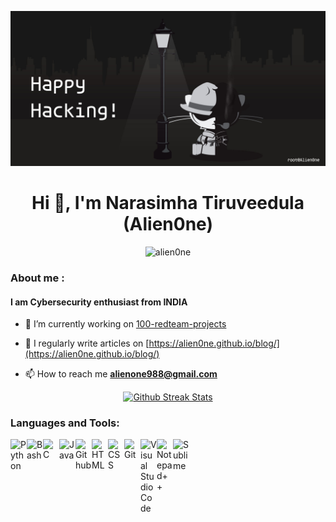 ![root@Alien0ne](root.jpg)

<h1 align="center">Hi 👋, I'm Narasimha Tiruveedula (Alien0ne)</h1>


<p align="center"> <img src="https://komarev.com/ghpvc/?username=alien0ne&label=Profile%20views&color=0e75b6&style=flat" alt="alien0ne" /> </p>

<h3>About me :</h3>
<h4 align="left">I am Cybersecurity enthusiast from INDIA</h3>

- 🔭 I’m currently working on [100-redteam-projects](https://github.com/Alien0ne/100-redteam-projects)

- 📝 I regularly write articles on [https://alien0ne.github.io/blog/](https://alien0ne.github.io/blog/)

- 📫 How to reach me **alienone988@gmail.com**

<p align="center">
<a href="https://github.com/Alien0ne">
<img src="https://github-readme-streak-stats.herokuapp.com/?user=Alien0ne" alt="Github Streak Stats">
</a>
</p>

<h3 align="left">Languages and Tools:</h3>

<img align="left" alt="Python" width="26px" src="https://raw.githubusercontent.com/yurijserrano/Github-Profile-Readme-Logos/master/programming%20languages/python.svg" />
<img align="left" alt="Bash" width="26px" src="https://raw.githubusercontent.com/yurijserrano/Github-Profile-Readme-Logos/master/programming%20languages/bash.svg" />
<img align="left" alt="C" width="26px" src="https://raw.githubusercontent.com/yurijserrano/Github-Profile-Readme-Logos/master/programming%20languages/c.svg" />
<img align="left" alt="Java" width="26px" src="https://raw.githubusercontent.com/yurijserrano/Github-Profile-Readme-Logos/master/programming%20languages/java.svg" />
<img align="left" alt="Github" width="26px" src="https://raw.githubusercontent.com/yurijserrano/Github-Profile-Readme-Logos/master/cloud/github.svg" />
<img align="left" alt="HTML" width="26px" src="https://raw.githubusercontent.com/yurijserrano/Github-Profile-Readme-Logos/master/others/html.svg" />
<img align="left" alt="CSS" width="26px" src="https://raw.githubusercontent.com/yurijserrano/Github-Profile-Readme-Logos/master/others/css.svg" />
<img align="left" alt="Git" width="26px" src="https://raw.githubusercontent.com/yurijserrano/Github-Profile-Readme-Logos/master/others/git.svg" />
<img align="left" alt="Visual Studio Code" width="26px" src="https://raw.githubusercontent.com/yurijserrano/Github-Profile-Readme-Logos/master/text%20editors/vscode.svg" />
<img align="left" alt="Notepad++" width="26px" src="https://github.com/yurijserrano/Github-Profile-Readme-Logos/blob/master/text%20editors/notepad%2B%2B.png" />
<img align="left" alt="Sublime" width="26px" src="https://raw.githubusercontent.com/yurijserrano/Github-Profile-Readme-Logos/master/text%20editors/sublime.svg" />
